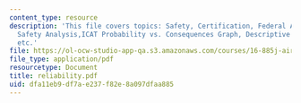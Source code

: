 ```yaml
---
content_type: resource
description: 'This file covers topics: Safety, Certification, Federal Aviation Regulations,
  Safety Analysis,ICAT Probability vs. Consequences Graph, Descriptive Probabilities
  etc.'
file: https://ol-ocw-studio-app-qa.s3.amazonaws.com/courses/16-885j-aircraft-systems-engineering-fall-2004/dfa11eb9df7ae237f82e8a097dfaa885_reliability.pdf
file_type: application/pdf
resourcetype: Document
title: reliability.pdf
uid: dfa11eb9-df7a-e237-f82e-8a097dfaa885
---
```

